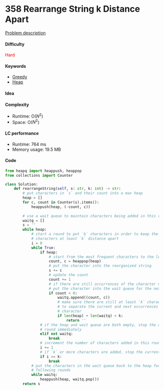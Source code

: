 358 Rearrange String k Distance Apart
=======================
[Problem description](https://leetcode.com/problems/rearrange-string-k-distance-apart/)

#### Difficulty
<span style="color:red">Hard</span>

#### Keywords
- [Greedy](../categories/greedy.md)
- [Heap](../categories/heap.md)

#### Idea


#### Complexity
- Runtime: O($N^2$) 
- Space: O($N^2$)
  
#### LC performance
- Runtime: 764 ms
- Memory usage: 19.5 MB

#### Code
```python
from heapq import heappush, heappop
from collections import Counter

class Solution:
    def rearrangeString(self, s: str, k: int) -> str:
        # put characters in `s` and their count into a max heap
        heap = []
        for c, count in Counter(s).items():
            heappush(heap, (-count, c))
        
        # use a wait queue to maintain characters being added in this round
        waitq = []
        s = ''
        while heap:
            # start a round to put `k` characters in order to keep the same 
            # characters at least `k` distance apart
            i = 0
            while True:
                if heap:
                    # start from the most frequent characters to the least
                    count, c = heappop(heap)
                    # put the character into the reorganized string
                    s += c
                    # update the count
                    count += 1
                    # if there are still occurrences of the character not used, 
                    # put the character into the wait queue for the next round
                    if count < 0:
                        waitq.append((count, c))
                        # make sure there are still at least `k` characters left 
                        # to separate the current and next occurrences of the 
                        # character
                        if len(heap) + len(waitq) < k:
                            return ''
                # if the heap and wait queue are both empty, stop the current 
                # round immediately
                elif not waitq:
                    break
                # increment the number of characters added in this round
                i += 1
                # if `k` or more characters are added, stop the current round
                if i >= k:
                    break
            # put the characters in the wait queue back to the heap for the 
            # following rounds
            while waitq:
                heappush(heap, waitq.pop())
        return s
```

